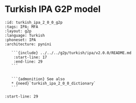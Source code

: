 
# Turkish IPA G2P model

``````{g2p} Turkish IPA G2P model
:id: turkish_ipa_2_0_0_g2p
:tags: IPA; MFA
:layout: g2p
:language: Turkish
:phoneset: IPA
:architecture: pynini

   ```{include} ../../../g2p/turkish/ipa/v2.0.0/README.md
    :start-line: 17
    :end-line: 29
   ```


   ```{admonition} See also
   * {need}`turkish_ipa_2_0_0_dictionary`
   ```
``````

```{include} ../../../g2p/turkish/ipa/v2.0.0/README.md
:start-line: 29
```
